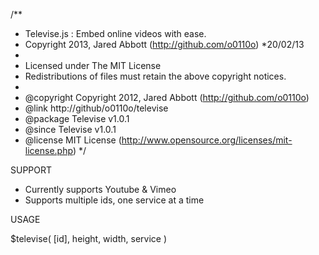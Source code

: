 /**
 * Televise.js : Embed online videos with ease.
 * Copyright 2013, Jared Abbott (http://github.com/o0110o)
 *20/02/13
 *
 * Licensed under The MIT License
 * Redistributions of files must retain the above copyright notices.
 *
 * @copyright     Copyright 2012, Jared Abbott (http://github.com/o0110o)
 * @link          http://github/o0110o/televise
 * @package       Televise v1.0.1
 * @since         Televise v1.0.1
 * @license       MIT License (http://www.opensource.org/licenses/mit-license.php)
 */


SUPPORT
- Currently supports Youtube & Vimeo
- Supports multiple ids, one service at a time

USAGE

$televise( [id], height, width, service )
